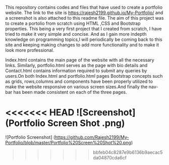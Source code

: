 This repository contains codes and files that have used to create a portfolio website. The link to the site is https://rajesh2199.github.io/My-Portfolio/ and a screenshot is also attached to this readme file.
The aim of this project was to create a portolio from scratch using HTML ,CSS and Bootstrap properties. This being a very first project that I created from scratch, I have tried to make it very simple and concise. And as I gain more indepth knowledge on programming topics,I will periodically be coming back to this site and keeping making changes to add more functionality and to make it look more professional.

Index.html contains the main page of the website with all the necessary links. Similarly, portfolio.html serves as the page with bio details and Contact.html contains information required to submit any queries by users.On both Index.html and portfolio.html pages Bootstrap concepts such as grids, rows,columns and components have been properly utilized to make the website responsive on various screen sizes.And finally the nav-bar has been made consistent on each of the three pages.

<<<<<<< HEAD
![Screenshot](Portfolio Screen Shot .png)
=======
![Portfolio Screenshot] (https://github.com/Rajesh2199/My-Portfolio/blob/master/Portfolio%20Screen%20Shot%20.png)
>>>>>>> bbfeb04c8287e9b6136b9aecac5da04870cda6cf
